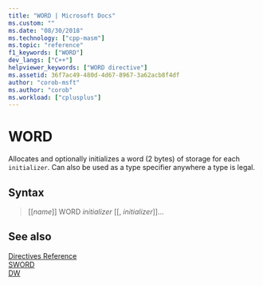 ```yaml
---
title: "WORD | Microsoft Docs"
ms.custom: ""
ms.date: "08/30/2018"
ms.technology: ["cpp-masm"]
ms.topic: "reference"
f1_keywords: ["WORD"]
dev_langs: ["C++"]
helpviewer_keywords: ["WORD directive"]
ms.assetid: 36f7ac49-480d-4d67-8967-3a62acb8f4df
author: "corob-msft"
ms.author: "corob"
ms.workload: ["cplusplus"]
---
```

# WORD

Allocates and optionally initializes a word (2 bytes) of storage for each `initializer`. Can also be used as a type specifier anywhere a type is legal.

## Syntax

> [[*name*]] WORD *initializer* [[, *initializer*]]...

## See also

[Directives Reference](../../assembler/masm/directives-reference.md)<br/>
[SWORD](../../assembler/masm/sword.md)<br/>
[DW](../../assembler/masm/dw.md)<br/>